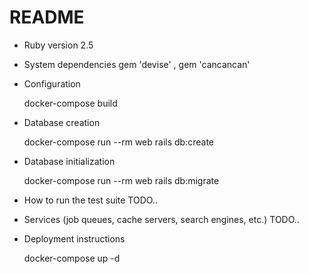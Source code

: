 # README


* Ruby version
    2.5
* System dependencies
    gem 'devise' ,  gem 'cancancan'
* Configuration
    
    docker-compose build

* Database creation
    
    docker-compose run --rm web rails db:create

* Database initialization

    docker-compose run --rm web rails db:migrate

* How to run the test suite
    TODO..
* Services (job queues, cache servers, search engines, etc.)
    TODO..
* Deployment instructions
    
    docker-compose up -d